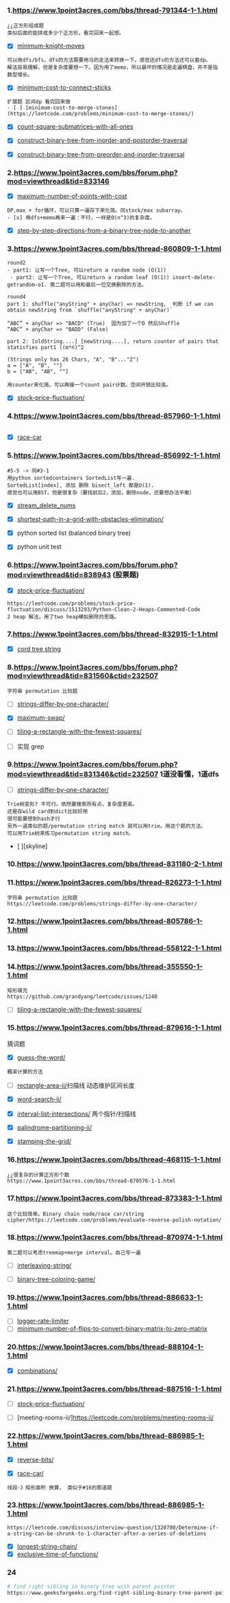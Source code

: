 ### 1.https://www.1point3acres.com/bbs/thread-791344-1-1.html
```
¿¿正方形组成题
类似后面的能拼成多少个正方形。看完回来一起想。
```
- [x] [minimum-knight-moves](https://leetcode.com/problems/minimum-knight-moves/)
```
可以用dfs/bfs。dfs的方法需要用马的走法来转换一下。感觉还dfs的方法还可以套dp。
解法容易理解，但是复杂度要想一下。因为用了memo，所以最坏的情况是走遍棋盘，并不是指数型增长。
```
- [x] [minimum-cost-to-connect-sticks](https://leetcode.com/problems/minimum-cost-to-connect-sticks/)
```
扩展题 区间dp 看完回来做
- [ ] [minimum-cost-to-merge-stones](https://leetcode.com/problems/minimum-cost-to-merge-stones/) 
```
- [x] [count-square-submatrices-with-all-ones](https://leetcode.com/problems/count-square-submatrices-with-all-ones/)

- [x] [construct-binary-tree-from-inorder-and-postorder-traversal](https://leetcode.com/problems/construct-binary-tree-from-inorder-and-postorder-traversal/)

- [x] [construct-binary-tree-from-preorder-and-inorder-traversal](https://leetcode.com/problems/construct-binary-tree-from-preorder-and-inorder-traversal/)

### 2.https://www.1point3acres.com/bbs/forum.php?mod=viewthread&tid=833146
- [x] [maximum-number-of-points-with-cost](https://leetcode.com/problems/maximum-number-of-points-with-cost/)
```
DP,max + for循环，可以只算一遍存下来化简。同stock/max subarray。
- [x] 用dfs+memo再来一遍：不行，一样是O(n^3)的复杂度。
```
- [x] [step-by-step-directions-from-a-binary-tree-node-to-another](https://leetcode.com/problems/step-by-step-directions-from-a-binary-tree-node-to-another/)

### 3.https://www.1point3acres.com/bbs/thread-860809-1-1.html
```
round2
- part1: 让写一个Tree, 可以return a random node (O(1))
 - part2: 让写一个Tree, 可以return a random leaf (O(1)) insert-delete-getrandom-o1. 第二题可以用和最后一位交换删除的方法。

round4
part 1: shuffle("anyString" + anyChar) => newString,  判断 if we can obtain newString from `shuffle("anyString" + anyChar)`

“ABC” + anyChar => "BACD" (True)  因为加了一个D 然后Shuffle
“ABC” + anyChar => "BADD" (False)  

part 2: [oldString....] [newString....], return counter of pairs that statisfies part1 ((m*n)^2

(Strings only has 26 Chars, "A", "B"..."Z")
a = ["A", "B", ""]
b = ["AB", "AB", ""]

用counter来化简。可以再接一个count pair计数。空间开销比较高。
```
- [x] [stock-price-fluctuation/](https://leetcode.com/problems/stock-price-fluctuation/)


### 4.https://www.1point3acres.com/bbs/thread-857960-1-1.html
```

```
- [x] [race-car](https://leetcode.com/problems/race-car/)

### 5.https://www.1point3acres.com/bbs/thread-856992-1-1.html
```
#5-5 -> 同#3-1
用python sortedcontainers SortedList写一遍.
SortedList[index], 添加 删除 bisect_left 都是O(1).
感觉也可以用BST，但是很复杂（要找前后2，添加，删除node，还要想办法平衡）
```
- [x] [stream_delete_nums](./codes/stream_close_delete.py)
- [x] [shortest-path-in-a-grid-with-obstacles-elimination/](https://leetcode.com/problems/shortest-path-in-a-grid-with-obstacles-elimination/)

- [x] python sorted list (balanced binary tree)
- [x] python unit test

### 6.https://www.1point3acres.com/bbs/forum.php?mod=viewthread&tid=838943 (股票题)
- [x] [stock-price-fluctuation/](https://leetcode.com/problems/stock-price-fluctuation/)

```
https://leetcode.com/problems/stock-price-fluctuation/discuss/1513293/Python-Clean-2-Heaps-Commented-Code
2 heap 解法。用了two heap模拟删除的思路。
```

### 7.https://www.1point3acres.com/bbs/thread-832915-1-1.html
- [x] [cord tree string](./cord_segment_tree.py)

### 8.https://www.1point3acres.com/bbs/forum.php?mod=viewthread&tid=831560&ctid=232507

```
字符串 permutation 比较题
```
- [ ] [strings-differ-by-one-character/](https://leetcode.com/problems/strings-differ-by-one-character/)
- [x] [maximum-swap/](https://leetcode.com/problems/maximum-swap/)

- [ ] [tiling-a-rectangle-with-the-fewest-squares/](https://leetcode.com/problems/tiling-a-rectangle-with-the-fewest-squares/)

- [ ] 实现 grep


### 9.https://www.1point3acres.com/bbs/forum.php?mod=viewthread&tid=831346&ctid=232507 1道没看懂，1道dfs
- [ ] [strings-differ-by-one-character/](https://leetcode.com/problems/strings-differ-by-one-character/)
```
Trie树变形? 不可行。依然要搜索所有点，复杂度更高。
还是存wild card到dict比较好用
很可能要想到hash才行
另外一道类似的题/permutation string match 就可以用trie。用这个题的方法。
可以用Trie树来练习permutation string match。
```
- [ ][skyline]

### 10.https://www.1point3acres.com/bbs/thread-831180-2-1.html

### 11.https://www.1point3acres.com/bbs/thread-826273-1-1.html
```
字符串 permutation 比较题
https://leetcode.com/problems/strings-differ-by-one-character/
```

### 12.https://www.1point3acres.com/bbs/thread-805786-1-1.html
### 13.https://www.1point3acres.com/bbs/thread-558122-1-1.html

### 14.https://www.1point3acres.com/bbs/thread-355550-1-1.html
```
矩形填充
https://github.com/grandyang/leetcode/issues/1240
```
- [ ] [tiling-a-rectangle-with-the-fewest-squares/](https://leetcode.com/problems/tiling-a-rectangle-with-the-fewest-squares/)


### 15.https://www.1point3acres.com/bbs/thread-879616-1-1.html
猜词题
- [x] [guess-the-word/](https://leetcode.com/problems/guess-the-word/)
```
概率计算的方法
```
- [ ] [rectangle-area-ii/](https://leetcode.com/problems/rectangle-area-ii/)扫描线 动态维护区间长度
- [x] [word-search-ii/](https://leetcode.com/problems/word-search-ii/)
- [x] [interval-list-intersections/](https://leetcode.com/problems/interval-list-intersections/) 两个指针/扫描线
- [x] [palindrome-partitioning-ii/](https://leetcode.com/problems/palindrome-partitioning-ii/)
- [x] [stamping-the-grid/](https://leetcode.com/problems/stamping-the-grid/)




### 16.https://www.1point3acres.com/bbs/thread-468115-1-1.html 
```
¿¿很复杂的计算正方形个数
https://www.1point3acres.com/bbs/thread-870576-1-1.html

```

### 17.https://www.1point3acres.com/bbs/thread-873383-1-1.html

```
这个比较简单。Binary chain node/race car/string cipher/https://leetcode.com/problems/evaluate-reverse-polish-notation/
```

### 18.https://www.1point3acres.com/bbs/thread-870974-1-1.html
```
第二题可以考虑treemap+merge interval。自己写一遍
```
- [ ] [interleaving-string/](https://leetcode.com/problems/interleaving-string/)

- [ ] [binary-tree-coloring-game/](https://leetcode.com/problems/binary-tree-coloring-game/)

### 19.https://www.1point3acres.com/bbs/thread-886633-1-1.html

- [ ] [logger-rate-limiter](https://leetcode.com/problems/logger-rate-limiter/)
- [ ] [minimum-number-of-flips-to-convert-binary-matrix-to-zero-matrix](https://leetcode.com/problems/minimum-number-of-flips-to-convert-binary-matrix-to-zero-matrix/)

### 20.https://www.1point3acres.com/bbs/thread-888104-1-1.html
- [x] [combinations/](https://leetcode.com/problems/combinations/)

### 21.https://www.1point3acres.com/bbs/thread-887516-1-1.html
- [ ] [stock-price-fluctuation/](https://leetcode.com/problems/stock-price-fluctuation/)

- [ ] [meeting-rooms-ii/]https://leetcode.com/problems/meeting-rooms-ii/

### 22.https://www.1point3acres.com/bbs/thread-886985-1-1.html
- [x] [reverse-bits/](https://leetcode.com/problems/reverse-bits/)

- [x] [race-car/](https://leetcode.com/problems/race-car/)
```
线段-》矩形面积 换算， 类似于#16的那道题
```

### 23.https://www.1point3acres.com/bbs/thread-886985-1-1.html
```
https://leetcode.com/discuss/interview-question/1320700/Determine-if-a-string-can-be-shrunk-to-1-character-after-a-series-of-deletions
```
- [x] [longest-string-chain/](https://leetcode.com/problems/longest-string-chain/)
- [x] [exclusive-time-of-functions/](https://leetcode.com/problems/exclusive-time-of-functions/)

### 24
```python
# find right sibling in binary tree with parent pointer
https://www.geeksforgeeks.org/find-right-sibling-binary-tree-parent-pointers/
```
